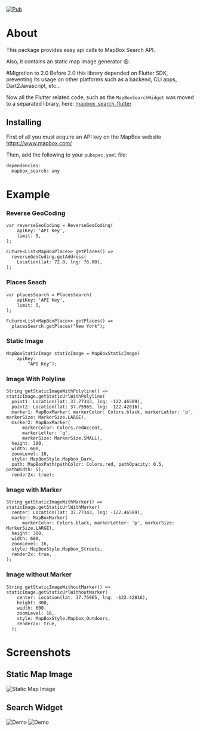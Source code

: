 [![Pub](https://img.shields.io/pub/v/mapbox_search)](https://pub.dev/packages/mapbox_search/versions/2.0.0-dev.1) 
# About 

This package provides easy api calls to MapBox Search API. 

Also, it contains an static map image generator 😆.

#Migration to 2.0
Before 2.0 this library depended on Flutter SDK, preventing its usage on other platforms such as a backend, CLI apps, Dart2Javascript, etc...

Now all the Flutter related code, such as the `MapBoxSearchWidget` was moved to a separated library, here: 
 [mapbox_search_flutter](https://github.com/ketanchoyal/mapbox_search_flutter)

## Installing

First of all you must acquire an API key on the MapBox website https://www.mapbox.com/

Then, add the following to your `pubspec.yaml` file:

    dependencies:
      mapbox_search: any

# Example

### Reverse GeoCoding
    var reverseGeoCoding = ReverseGeoCoding(
        apiKey: 'API Key',
        limit: 5,
    );

    Future<List<MapBoxPlace>> getPlaces() =>
      reverseGeoCoding.getAddress(
        Location(lat: 72.0, lng: 76.00),
    );
    
### Places Seach
    var placesSearch = PlacesSearch(
        apiKey: 'API Key',
        limit: 5,
    );

    Future<List<MapBoxPlace>> getPlaces() =>
      placesSearch.getPlaces("New York");


### Static Image
    MapBoxStaticImage staticImage = MapBoxStaticImage(
        apiKey:
            "API Key");

### Image With Polyline
    String getStaticImageWithPolyline() => staticImage.getStaticUrlWithPolyline(
      point1: Location(lat: 37.77343, lng: -122.46589),
      point2: Location(lat: 37.75965, lng: -122.42816),
      marker1: MapBoxMarker( markerColor: Colors.black, markerLetter: 'p', markerSize: MarkerSize.LARGE),
      msrker2: MapBoxMarker(
          markerColor: Colors.redAccent,
          markerLetter: 'q',
          markerSize: MarkerSize.SMALL),
      height: 300,
      width: 600,
      zoomLevel: 16,
      style: MapBoxStyle.Mapbox_Dark,
      path: MapBoxPath(pathColor: Colors.red, pathOpacity: 0.5,     pathWidth: 5),
      render2x: true);
    

### Image with Marker
    String getStaticImageWithMarker() => staticImage.getStaticUrlWithMarker(
      center: Location(lat: 37.77343, lng: -122.46589),
      marker: MapBoxMarker(
          markerColor: Colors.black, markerLetter: 'p', markerSize: MarkerSize.LARGE),
      height: 300,
      width: 600,
      zoomLevel: 16,
      style: MapBoxStyle.Mapbox_Streets,
      render2x: true,
    );
  

### Image without Marker
    String getStaticImageWithoutMarker() => staticImage.getStaticUrlWithoutMarker(
        center: Location(lat: 37.75965, lng: -122.42816),
        height: 300,
        width: 600,
        zoomLevel: 16,
        style: MapBoxStyle.Mapbox_Outdoors,
        render2x: true,
      );


# Screenshots

## Static Map Image

<img src="https://github.com/ketanchoyal/mapbox_search/raw/dev/Screenshots/staticImages.png" alt="Static Map Image"/>

## Search Widget

<img src="https://github.com/ketanchoyal/mapbox_search/raw/dev/Screenshots/search2.png" alt="Demo"/>

<img src="https://github.com/ketanchoyal/mapbox_search/raw/dev/Screenshots/search1.png" alt="Demo"/>